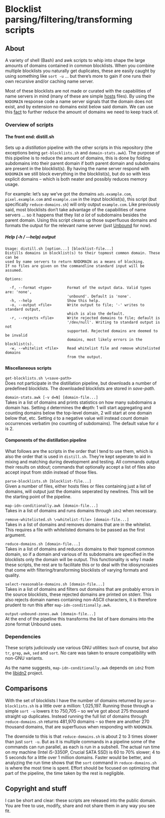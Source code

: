 # Blocklist parsing/filtering/transforming scripts

## About
A variety of shell (Bash) and awk scripts to whip into shape the large amounts of domains contained in common blocklists. When you combine multiple blocklists you naturally get duplicates, these are easily caught by using something like `sort -u` … but there’s more to gain if one runs their own recursive and/​or caching name server.

Most of these blocklists are not made or curated with the capabilities of name servers in mind (many of these are simple [hosts](https://en.wikipedia.org/wiki/Hosts_(file)) files). By using the `NXDOMAIN` response code a name server signals that the domain does not exist, and by extension no domains exist below said domain. We can use this [fact](https://tools.ietf.org/html/rfc8020) to further reduce the amount of domains we need to keep track of.

### Overview of scripts

#### The front end: distill.sh
Sets up a _distillation_ pipeline with the other scripts in this repository (the exceptions being `get-blocklists.sh` and `domain-stats.awk`). The purpose of this pipeline is to reduce the amount of domains, this is done by folding subdomains into their parent domain if both parent domain and subdomains are present in the blocklist(s). By having the name server respond with `NXDOMAIN` we still block everything in the blocklist(s), but do so with less explicit domains – which is both neater and possibly reduces memory usage.

For example: let’s say we’ve got the domains `ads.example.com`, `pixel.example.com` and `example.com` in the input blocklist(s), this script (but specifically `reduce-domains.sh`) will only output `example.com`. Like previously said, most blocklists don’t take advantage of the capabilities of name servers … so it happens that they list _a lot_ of subdomains besides the parent domain. Using this script cleans up those superfluous domains and formats the output for the relevant name server (just [Unbound](https://nlnetlabs.nl/projects/unbound/about/) for now).

##### Help (-h / --help) output

    Usage: distill.sh [option...] [blocklist-file...]
    Distills domains in blocklist(s) to their topmost common domain. These can be
    used by name servers to return NXDOMAIN as a means of blocking.
    If no files are given on the commandline standard input will be assumed.

    Options:

      -f, --format <type>       Format of the output data. Valid types are: 'none',
                                'unbound'. Default is 'none'.
      -h, --help                Show this help.
      -o, --output <file>       Write output to file; '-' writes to standard output,
                                which is also the default.
      -r, --rejects <file>      Write rejected domains to file; default is
                                '/dev/null'. Writing to standard output is not
                                supported. Rejected domains are deemed to be invalid
                                domains, most likely errors in the blocklist(s).
      -w, --whitelist <file>    Read whitelist file and remove whitelisted domains
                                from the output.

#### Miscellaneous scripts
`get-blocklists.sh \<save-path>`  
Does not participate in the distillation pipeline, but downloads a number of predefined blocklists. The downloaded blocklists are stored in _save-path_.

`domain-stats.awk [-v d=N] [domain-file...]`  
Takes in a list of domains and prints statistics on how many subdomains a domain has. Setting `d` determines the **d**epth: 1 will start aggregating and counting domains below the top-level domain, 2 will start at one domain below that, etc. Setting `d` to a negative value will instead count domain occurrences verbatim (no counting of subdomains). The default value for `d` is 2.

#### Components of the distillation pipeline
What follows are the scripts in the order that I tend to use them, which is also the order that is used in `distill.sh`. They’re kept seperate to aid in mixing and matching during development and testing. All commands output their results on stdout; commands that optionally accept a list of files also accept input from stdin instead of those files.

`parse-blocklists.sh [blocklist-file...]`  
Given a number of files, either hosts files or files containing just a list of domains, will output just the domains seperated by newlines. This will be the starting point of the pipeline.

`map-idn-conditionally.awk [domain-file...]`  
Takes in a list of domains and runs domains through `idn2` when necessary.

`remove-whitelisted.sh \<whitelist-file> [domain-file...]`  
Takes in a list of domains and removes domains that are in the whitelist. This requires a file with whitelisted domains to be passed as the first argument.

`reduce-domains.sh [domain-file...]`  
Takes in a list of domains and reduces domains to their topmost common domain, so if a domain and various of its subdomains are specified in the blocklists only the domain will be output. This functionality is why I made these scripts, the rest are to facilitate this or to deal with the idiosyncrasies that come with filtering/​transforming blocklists of varying formats and quality.

`select-reasonable-domains.sh [domain-file...]`  
Takes in a list of domains and filters out domains that are probably errors in the source blocklists, these rejected domains are printed on stderr. This also rejects domain names containing non-ASCII characters, it is therefore prudent to run this after `map-idn-conditionally.awk`.

`output-unbound-zones.awk [domain-file...]`  
At the end of the pipeline this transforms the list of bare domains into the zone format Unbound uses.

### Dependencies
These scripts judiciously use various GNU utilities: `bash` of course, but also `tr`, `grep`, `awk`, `sed` and `sort`. No care was taken to ensure compatibility with non-GNU variants.

As the name suggests, `map-idn-conditionally.awk` depends on `idn2` from the [libidn2](https://gitlab.com/libidn/libidn2) project.

## Comparisons
With the set of blocklists I have the number of domains returned by `parse-blocklists.sh` is a little over a million: 1,025,197. Running those through a simple `sort -u` lowers it to 750,705 – so we’ve got about 275 thousand straight up duplicates. Instead running the full list of domains through `reduce-domains.sh` returns 481,970 domains – so there are another 270 thousand domains, that are superfluous when responding with `NXDOMAIN`.

The downside to this is that `reduce-domains.sh` is about 2 to 3 times slower than just `sort -u`. But as it is multiple commands in a pipeline some of the commands can run parallel, as each is run in a subshell. The actual run time on my machine (Intel i5-3350P, Crucial SATA SSD) is 60 to 70% slower; 4 to 5 seconds for a little over 1 million domains. Faster would be better, and analyzing the run time shows that the `sort` command in `reduce-domains.sh` is where the most time is spent. Effort should be focused on optimizing that part of the pipeline, the time taken by the rest is negligible.

## Copyright and stuff
I can be short and clear: these scripts are released into the public domain. You are free to use, modify, share and not share them in any way you see fit.
